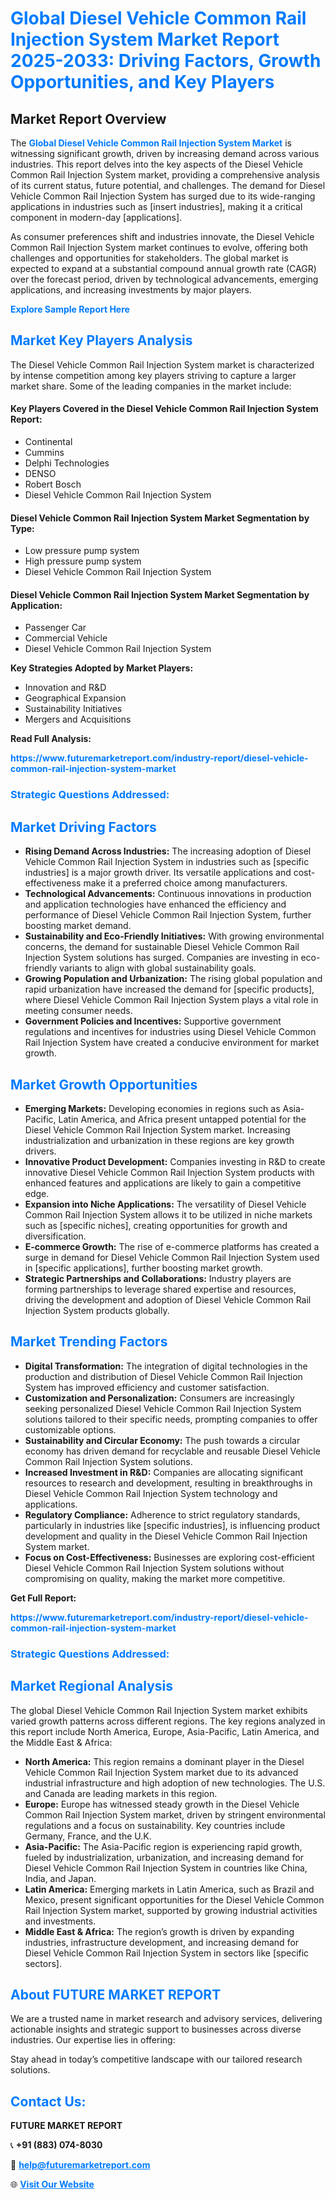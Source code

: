 <h1 style="color: #007BFF;">Global Diesel Vehicle Common Rail Injection System Market Report 2025-2033: Driving Factors, Growth Opportunities, and Key Players</h1>

<section id="overview">
<h2>Market Report Overview</h2>
<p>The <a href="https://www.futuremarketreport.com/industry-report/diesel-vehicle-common-rail-injection-system-market" style="color: #007BFF; text-decoration: none;"><strong>Global Diesel Vehicle Common Rail Injection System Market</strong></a> is witnessing significant growth, driven by increasing demand across various industries. This report delves into the key aspects of the Diesel Vehicle Common Rail Injection System market, providing a comprehensive analysis of its current status, future potential, and challenges. The demand for Diesel Vehicle Common Rail Injection System has surged due to its wide-ranging applications in industries such as [insert industries], making it a critical component in modern-day [applications].</p>
<p>As consumer preferences shift and industries innovate, the Diesel Vehicle Common Rail Injection System market continues to evolve, offering both challenges and opportunities for stakeholders. The global market is expected to expand at a substantial compound annual growth rate (CAGR) over the forecast period, driven by technological advancements, emerging applications, and increasing investments by major players.</p>
</section>

<section id="overview">
<p><a href="https://www.futuremarketreport.com/request-sample/reportId=108383" style="color: #007BFF; text-decoration: none;"><strong>Explore Sample Report Here</strong></a></p>
</section>

<section id="key-players">
<h2 style="color: #007BFF;">Market Key Players Analysis</h2>
<p>The Diesel Vehicle Common Rail Injection System market is characterized by intense competition among key players striving to capture a larger market share. Some of the leading companies in the market include:</p>
<h4>Key Players Covered in the Diesel Vehicle Common Rail Injection System Report:</h4>
<ul><li>Continental</li><li>Cummins</li><li>Delphi Technologies</li><li>DENSO</li><li>Robert Bosch</li><li>Diesel Vehicle Common Rail Injection System</li></ul>
<h4>Diesel Vehicle Common Rail Injection System Market Segmentation by Type:</h4>
<ul><li>Low pressure pump system</li><li>High pressure pump system</li><li>Diesel Vehicle Common Rail Injection System</li></ul>

<h4>Diesel Vehicle Common Rail Injection System Market Segmentation by Application:</h4>
<ul><li>Passenger Car</li><li>Commercial Vehicle</li><li>Diesel Vehicle Common Rail Injection System</li></ul>
<p><strong>Key Strategies Adopted by Market Players:</strong></p>
<ul>
<li>Innovation and R&D</li>
<li>Geographical Expansion</li>
<li>Sustainability Initiatives</li>
<li>Mergers and Acquisitions</li>
</ul>
</section>

<section>
<p><strong>Read Full Analysis: </strong></p><a href="https://www.futuremarketreport.com/industry-report/diesel-vehicle-common-rail-injection-system-market" style="color: #007BFF; text-decoration: none;"><strong>https://www.futuremarketreport.com/industry-report/diesel-vehicle-common-rail-injection-system-market</strong></a>
<h3 style="color: #007BFF;">Strategic Questions Addressed:</h3>
</section>

<section id="driving-factors">
<h2 style="color: #007BFF;">Market Driving Factors</h2>
<ul>
<li><strong>Rising Demand Across Industries:</strong> The increasing adoption of Diesel Vehicle Common Rail Injection System in industries such as [specific industries] is a major growth driver. Its versatile applications and cost-effectiveness make it a preferred choice among manufacturers.</li>
<li><strong>Technological Advancements:</strong> Continuous innovations in production and application technologies have enhanced the efficiency and performance of Diesel Vehicle Common Rail Injection System, further boosting market demand.</li>
<li><strong>Sustainability and Eco-Friendly Initiatives:</strong> With growing environmental concerns, the demand for sustainable Diesel Vehicle Common Rail Injection System solutions has surged. Companies are investing in eco-friendly variants to align with global sustainability goals.</li>
<li><strong>Growing Population and Urbanization:</strong> The rising global population and rapid urbanization have increased the demand for [specific products], where Diesel Vehicle Common Rail Injection System plays a vital role in meeting consumer needs.</li>
<li><strong>Government Policies and Incentives:</strong> Supportive government regulations and incentives for industries using Diesel Vehicle Common Rail Injection System have created a conducive environment for market growth.</li>
</ul>
</section>

<section id="growth-opportunities">
<h2 style="color: #007BFF;">Market Growth Opportunities</h2>
<ul>
<li><strong>Emerging Markets:</strong> Developing economies in regions such as Asia-Pacific, Latin America, and Africa present untapped potential for the Diesel Vehicle Common Rail Injection System market. Increasing industrialization and urbanization in these regions are key growth drivers.</li>
<li><strong>Innovative Product Development:</strong> Companies investing in R&D to create innovative Diesel Vehicle Common Rail Injection System products with enhanced features and applications are likely to gain a competitive edge.</li>
<li><strong>Expansion into Niche Applications:</strong> The versatility of Diesel Vehicle Common Rail Injection System allows it to be utilized in niche markets such as [specific niches], creating opportunities for growth and diversification.</li>
<li><strong>E-commerce Growth:</strong> The rise of e-commerce platforms has created a surge in demand for Diesel Vehicle Common Rail Injection System used in [specific applications], further boosting market growth.</li>
<li><strong>Strategic Partnerships and Collaborations:</strong> Industry players are forming partnerships to leverage shared expertise and resources, driving the development and adoption of Diesel Vehicle Common Rail Injection System products globally.</li>
</ul>
</section>

<section id="trending-factors">
<h2 style="color: #007BFF;">Market Trending Factors</h2>
<ul>
<li><strong>Digital Transformation:</strong> The integration of digital technologies in the production and distribution of Diesel Vehicle Common Rail Injection System has improved efficiency and customer satisfaction.</li>
<li><strong>Customization and Personalization:</strong> Consumers are increasingly seeking personalized Diesel Vehicle Common Rail Injection System solutions tailored to their specific needs, prompting companies to offer customizable options.</li>
<li><strong>Sustainability and Circular Economy:</strong> The push towards a circular economy has driven demand for recyclable and reusable Diesel Vehicle Common Rail Injection System solutions.</li>
<li><strong>Increased Investment in R&D:</strong> Companies are allocating significant resources to research and development, resulting in breakthroughs in Diesel Vehicle Common Rail Injection System technology and applications.</li>
<li><strong>Regulatory Compliance:</strong> Adherence to strict regulatory standards, particularly in industries like [specific industries], is influencing product development and quality in the Diesel Vehicle Common Rail Injection System market.</li>
<li><strong>Focus on Cost-Effectiveness:</strong> Businesses are exploring cost-efficient Diesel Vehicle Common Rail Injection System solutions without compromising on quality, making the market more competitive.</li>
</ul>
</section>

<section>
<p><strong>Get Full Report: </strong></p><a href="https://www.futuremarketreport.com/industry-report/diesel-vehicle-common-rail-injection-system-market" style="color: #007BFF; text-decoration: none;"><strong>https://www.futuremarketreport.com/industry-report/diesel-vehicle-common-rail-injection-system-market</strong></a>
<h3 style="color: #007BFF;">Strategic Questions Addressed:</h3>
</section>


<section id="regional-analysis">
<h2 style="color: #007BFF;">Market Regional Analysis</h2>
<p>The global Diesel Vehicle Common Rail Injection System market exhibits varied growth patterns across different regions. The key regions analyzed in this report include North America, Europe, Asia-Pacific, Latin America, and the Middle East & Africa:</p>
<ul>
<li><strong>North America:</strong> This region remains a dominant player in the Diesel Vehicle Common Rail Injection System market due to its advanced industrial infrastructure and high adoption of new technologies. The U.S. and Canada are leading markets in this region.</li>
<li><strong>Europe:</strong> Europe has witnessed steady growth in the Diesel Vehicle Common Rail Injection System market, driven by stringent environmental regulations and a focus on sustainability. Key countries include Germany, France, and the U.K.</li>
<li><strong>Asia-Pacific:</strong> The Asia-Pacific region is experiencing rapid growth, fueled by industrialization, urbanization, and increasing demand for Diesel Vehicle Common Rail Injection System in countries like China, India, and Japan.</li>
<li><strong>Latin America:</strong> Emerging markets in Latin America, such as Brazil and Mexico, present significant opportunities for the Diesel Vehicle Common Rail Injection System market, supported by growing industrial activities and investments.</li>
<li><strong>Middle East & Africa:</strong> The region’s growth is driven by expanding industries, infrastructure development, and increasing demand for Diesel Vehicle Common Rail Injection System in sectors like [specific sectors].</li>
</ul>
</section>

<footer>
<h2 style="color: #007BFF;">About FUTURE MARKET REPORT</h2>
<p>We are a trusted name in market research and advisory services, delivering actionable insights and strategic support to businesses across diverse industries. Our expertise lies in offering:</p>

<p>Stay ahead in today’s competitive landscape with our tailored research solutions.</p>

<h2 style="color: #007BFF;">Contact Us:</h2>
<p><strong>FUTURE MARKET REPORT</strong></p>
<p>📞 <strong>+91 (883) 074-8030</strong></p>
<p>📧 <strong><a href="mailto:help@futuremarketreport.com" style="color: #007BFF;">help@futuremarketreport.com</a></strong></p>
<p>🌐 <strong><a href="https://www.futuremarketreport.com/" style="color: #007BFF;">Visit Our Website</a></strong></p>
</footer>